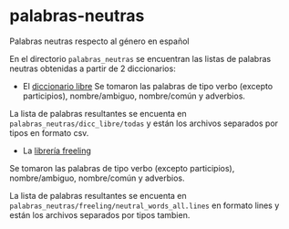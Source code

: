 # palabras-neutras
Palabras neutras respecto al género en español

En el directorio `palabras_neutras` se encuentran las listas de palabras neutras obtenidas a partir de 2 diccionarios: 
- El [diccionario libre](https://cfenollosa.com/blog/diccionario-libre-en-espanol---free-spanish-dictionary.html)
Se tomaron las palabras de tipo verbo (excepto participios), nombre/ambiguo, nombre/común y adverbios. 

La lista de palabras resultantes se encuenta en `palabras_neutras/dicc_libre/todas`
y están los archivos separados por tipos en formato csv.

- La [librería freeling](https://github.com/TALP-UPC/FreeLing/tree/master/data/es/dictionary)

Se tomaron las palabras de tipo verbo (excepto participios), nombre/ambiguo, nombre/común y adverbios. 

La lista de palabras resultantes se encuenta en `palabras_neutras/freeling/neutral_words_all.lines`
en formato lines y están los archivos separados por tipos tambien.


